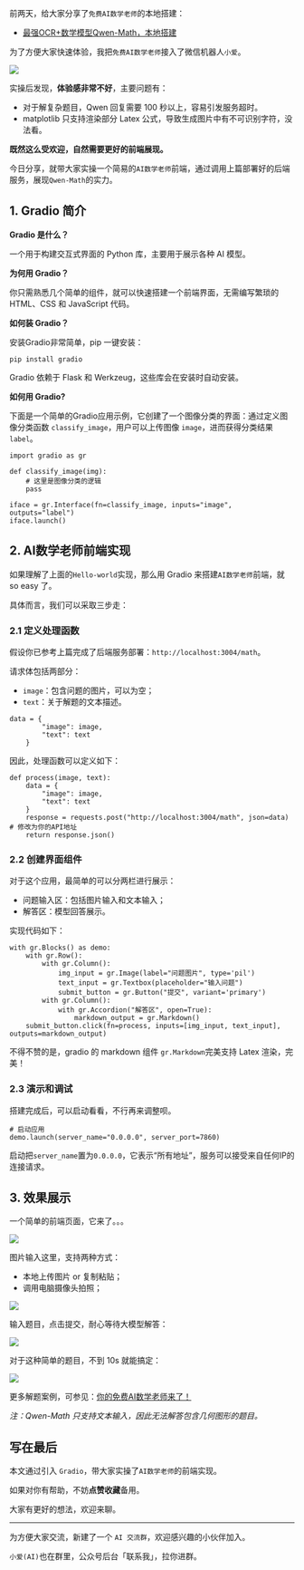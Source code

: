 ﻿前两天，给大家分享了`免费AI数学老师`的本地搭建：
- [最强OCR+数学模型Qwen-Math，本地搭建](https://blog.csdn.net/u010522887/article/details/142893400)

为了方便大家快速体验，我把`免费AI数学老师`接入了微信机器人`小爱`。

![](https://img-blog.csdnimg.cn/img_convert/f135233f459435b24c16e61f05ef314a.png)

实操后发现，**体验感非常不好**，主要问题有：
- 对于解复杂题目，Qwen 回复需要 100 秒以上，容易引发服务超时。
- matplotlib 只支持渲染部分 Latex 公式，导致生成图片中有不可识别字符，没法看。

**既然这么受欢迎，自然需要更好的前端展现。**

今日分享，就带大家实操一个简易的`AI数学老师`前端，通过调用上篇部署好的后端服务，展现`Qwen-Math`的实力。

## 1. Gradio 简介
**Gradio 是什么？**

一个用于构建交互式界面的 Python 库，主要用于展示各种 AI 模型。

**为何用 Gradio？**

你只需熟悉几个简单的组件，就可以快速搭建一个前端界面，无需编写繁琐的 HTML、CSS 和 JavaScript 代码。

**如何装 Gradio？**

安装Gradio非常简单，pip 一键安装：

```
pip install gradio
```

Gradio 依赖于 Flask 和 Werkzeug，这些库会在安装时自动安装。

**如何用 Gradio?**

下面是一个简单的Gradio应用示例，它创建了一个图像分类的界面：通过定义图像分类函数 `classify_image`，用户可以上传图像 `image`，进而获得分类结果 `label`。
```
import gradio as gr

def classify_image(img):
    # 这里是图像分类的逻辑
    pass

iface = gr.Interface(fn=classify_image, inputs="image", outputs="label")
iface.launch()
```


## 2. AI数学老师前端实现

如果理解了上面的`Hello-world`实现，那么用 Gradio 来搭建`AI数学老师`前端，就 so easy 了。

具体而言，我们可以采取三步走：

### 2.1 定义处理函数

假设你已参考上篇完成了后端服务部署：`http://localhost:3004/math`。

请求体包括两部分：
- `image`：包含问题的图片，可以为空；
- `text`：关于解题的文本描述。
```
data = {
        "image": image, 
        "text": text
    }
```

因此，处理函数可以定义如下：

```
def process(image, text):
    data = {
        "image": image, 
        "text": text
    }
    response = requests.post("http://localhost:3004/math", json=data)  # 修改为你的API地址
    return response.json()
```


### 2.2 创建界面组件

对于这个应用，最简单的可以分两栏进行展示：
- 问题输入区：包括图片输入和文本输入；
- 解答区：模型回答展示。

实现代码如下：
```
with gr.Blocks() as demo:
    with gr.Row():
        with gr.Column():
            img_input = gr.Image(label="问题图片", type='pil')
            text_input = gr.Textbox(placeholder="输入问题")
            submit_button = gr.Button("提交", variant='primary')
        with gr.Column():
            with gr.Accordion("解答区", open=True):
                markdown_output = gr.Markdown()
    submit_button.click(fn=process, inputs=[img_input, text_input], outputs=markdown_output)
```

不得不赞的是，gradio 的 markdown 组件 `gr.Markdown`完美支持 Latex 渲染，完美！

### 2.3 演示和调试
搭建完成后，可以启动看看，不行再来调整呗。

```
# 启动应用
demo.launch(server_name="0.0.0.0", server_port=7860)
```

启动把`server_name`置为`0.0.0.0`，它表示“所有地址”，服务可以接受来自任何IP的连接请求。

## 3. 效果展示

一个简单的前端页面，它来了。。。

![](https://img-blog.csdnimg.cn/img_convert/1b78bb5d7a8931dadcb0844044c9e8a1.png)

图片输入这里，支持两种方式：
- 本地上传图片 or 复制粘贴；
- 调用电脑摄像头拍照；

![](https://img-blog.csdnimg.cn/img_convert/022083f8e3a6fd469c2835f46dbb6b9a.jpeg)

输入题目，点击提交，耐心等待大模型解答：

![](https://img-blog.csdnimg.cn/img_convert/a7492ed3d87bf849299608ba3faa05e4.png)

对于这种简单的题目，不到 10s 就能搞定： 

![](https://img-blog.csdnimg.cn/img_convert/20b0a198e31eec151027d32be6c4a551.png)

更多解题案例，可参见：[你的免费AI数学老师来了！](https://blog.csdn.net/u010522887/article/details/142893400)

*注：Qwen-Math 只支持文本输入，因此无法解答包含几何图形的题目。*

## 写在最后

本文通过引入 `Gradio`，带大家实操了`AI数学老师`的前端实现。

如果对你有帮助，不妨**点赞收藏**备用。

大家有更好的想法，欢迎来聊。

--- 

为方便大家交流，新建了一个 `AI 交流群`，欢迎感兴趣的小伙伴加入。

`小爱(AI)`也在群里，公众号后台「联系我」，拉你进群。
